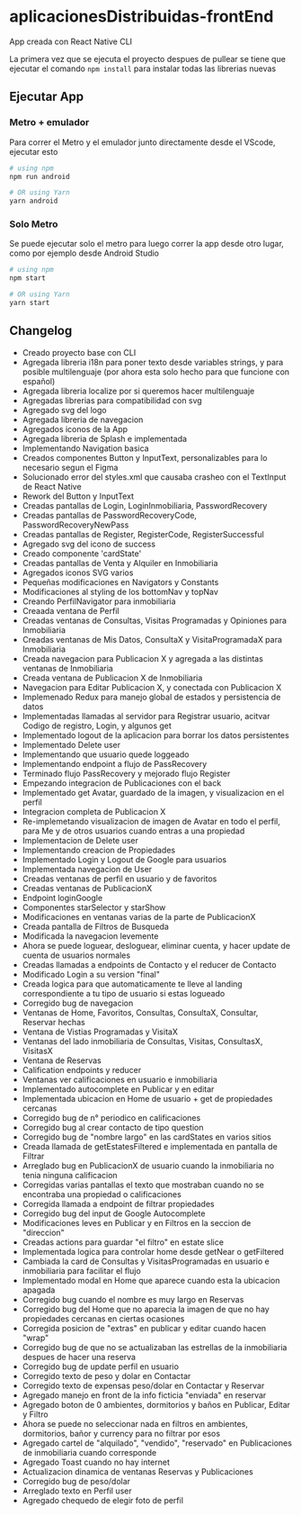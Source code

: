 # aplicacionesDistribuidas-frontEnd

App creada con React Native CLI

La primera vez que se ejecuta el proyecto despues de pullear se tiene que ejecutar el comando `npm install` para instalar todas las librerias nuevas

## Ejecutar App

### Metro + emulador
Para correr el Metro y el emulador junto directamente desde el VScode, ejecutar esto

```bash
# using npm
npm run android

# OR using Yarn
yarn android
```

### Solo Metro
Se puede ejecutar solo el metro para luego correr la app desde otro lugar, como por ejemplo desde Android Studio

```bash
# using npm
npm start

# OR using Yarn
yarn start
```

## Changelog

- Creado proyecto base con CLI
- Agregada libreria i18n para poner texto desde variables strings, y para posible multilenguaje (por ahora esta solo hecho para que funcione con español)
- Agregada libreria localize por si queremos hacer multilenguaje
- Agregadas librerias para compatibilidad con svg
- Agregado svg del logo
- Agregada libreria de navegacion
- Agregados iconos de la App
- Agregada libreria de Splash e implementada
- Implementando Navigation basica
- Creados componentes Button y InputText, personalizables para lo necesario segun el Figma
- Solucionado error del styles.xml que causaba crasheo con el TextInput de React Native
- Rework del Button y InputText
- Creadas pantallas de Login, LoginInmobiliaria, PasswordRecovery
- Creadas pantallas de PasswordRecoveryCode, PasswordRecoveryNewPass
- Creadas pantallas de Register, RegisterCode, RegisterSuccessful
- Agregado svg del icono de success
- Creado componente 'cardState'
- Creadas pantallas de Venta y Alquiler en Inmobiliaria
- Agregados iconos SVG varios
- Pequeñas modificaciones en Navigators y Constants
- Modificaciones al styling de los bottomNav y topNav
- Creando PerfilNavigator para inmobiliaria
- Creaada ventana de Perfil
- Creadas ventanas de Consultas, Visitas Programadas y Opiniones para Inmobiliaria
- Creadas ventanas de Mis Datos, ConsultaX y VisitaProgramadaX para Inmobiliaria
- Creada navegacion para Publicacion X y agregada a las distintas ventanas de Inmobiliaria
- Creada ventana de Publicacion X de Inmobiliaria
- Navegacion para Editar Publicacion X, y conectada con Publicacion X
- Implemenado Redux para manejo global de estados y persistencia de datos
- Implementadas llamadas al servidor para Registrar usuario, acitvar Codigo de registro, Login, y algunos get
- Implementado logout de la aplicacion para borrar los datos persistentes
- Implementado Delete user
- Implementando que usuario quede loggeado
- Implementando endpoint a flujo de PassRecovery
- Terminado flujo PassRecovery y mejorado flujo Register
- Empezando integracion de Publicaciones con el back
- Implementado get Avatar, guardado de la imagen, y visualizacion en el perfil
- Integracion completa de Publicacion X
- Re-implemetando visualizacion de imagen de Avatar en todo el perfil, para Me y de otros usuarios cuando entras a una propiedad
- Implementacion de Delete user
- Implementando creacion de Propiedades
- Implementado Login y Logout de Google para usuarios
- Implementada navegacion de User
- Creadas ventanas de perfil en usuario y de favoritos
- Creadas ventanas de PublicacionX
- Endpoint loginGoogle
- Componentes starSelector y starShow
- Modificaciones en ventanas varias de la parte de PublicacionX
- Creada pantalla de Filtros de Busqueda
- Modificada la navegacion levemente
- Ahora se puede loguear, desloguear, eliminar cuenta, y hacer update de cuenta de usuarios normales
- Creadas llamadas a endpoints de Contacto y el reducer de Contacto
- Modificado Login a su version "final"
- Creada logica para que automaticamente te lleve al landing correspondiente a tu tipo de usuario si estas logueado
- Corregido bug de navegacion
- Ventanas de Home, Favoritos, Consultas, ConsultaX, Consultar, Reservar hechas
- Ventana de Vistias Programadas y VisitaX
- Ventanas del lado inmobiliaria de Consultas, Visitas, ConsultasX, VisitasX
- Ventana de Reservas
- Calification endpoints y reducer
- Ventanas ver calificaciones en usuario e inmobiliaria
- Implementado autocomplete en Publicar y en editar
- Implementada ubicacion en Home de usuario + get de propiedades cercanas
- Corregido bug de n° periodico en calificaciones
- Corregido bug al crear contacto de tipo question
- Corregido bug de "nombre largo" en las cardStates en varios sitios
- Creada llamada de getEstatesFiltered e implementada en pantalla de Filtrar
- Arreglado bug en PublicacionX de usuario cuando la inmobiliaria no tenia ninguna calificacion
- Corregidas varias pantallas el texto que mostraban cuando no se encontraba una propiedad o calificaciones
- Corregida llamada a endpoint de filtrar propiedades
- Corregido bug del input de Google Autocomplete
- Modificaciones leves en Publicar y en Filtros en la seccion de "direccion"
- Creadas actions para guardar "el filtro" en estate slice
- Implementada logica para controlar home desde getNear o getFiltered
- Cambiada la card de Consultas y VisitasProgramadas en usuario e inmobiliaria para facilitar el flujo
- Implementado modal en Home que aparece cuando esta la ubicacion apagada
- Corregido bug cuando el nombre es muy largo en Reservas
- Corregido bug del Home que no aparecia la imagen de que no hay propiedades cercanas en ciertas ocasiones
- Corregida posicion de "extras" en publicar y editar cuando hacen "wrap"
- Corregido bug de que no se actualizaban las estrellas de la inmobiliaria despues de hacer una reserva
- Corregido bug de update perfil en usuario
- Corregido texto de peso y dolar en Contactar
- Corregido texto de expensas peso/dolar en Contactar y Reservar
- Agregado manejo en front de la info ficticia "enviada" en reservar
- Agregado boton de 0 ambientes, dormitorios y baños en Publicar, Editar y Filtro
- Ahora se puede no seleccionar nada en filtros en ambientes, dormitorios, bañor y currency para no filtrar por esos
- Agregado cartel de "alquilado", "vendido", "reservado" en Publicaciones de inmobiliaria cuando corresponde
- Agregado Toast cuando no hay internet
- Actualizacion dinamica de ventanas Reservas y Publicaciones
- Corregido bug de peso/dolar
- Arreglado texto en Perfil user
- Agregado chequedo de elegir foto de perfil

